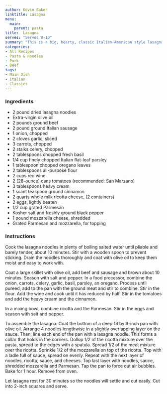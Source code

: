 ```yaml
---
author: Kevin Baker
linktitle: Lasagna
menu:
  main:
    parent: pasta
title:  Lasagna
serves: "Serves 8-10"
summary: "This is a big, hearty, classic Italian-American style lasagna — perfect for feeding a crowd, and you don’t need much else but a crisp salad and some crusty bread."
categories:
- All Recipes
- Pasta & Noodles
- Pork
- Beef 
tags: 
- Main Dish
- Italian
- Classics
---
```

### Ingredients

<div class="ingredient-list">

* 2 pound dried lasagna noodles
* Extra-virgin olive oil
* 2 pounds ground beef
* 2 pound ground Italian sausage
* 1 onion, chopped
* 2 cloves garlic, sliced
* 3 carrots, chopped
* 2 stalks celery, chopped
* 2 tablespoons chopped fresh basil
* 1/4 cup finely chopped Italian flat-leaf parsley
* 1 tablespoon chopped oregano leaves
* 2 tablespoons all-purpose flour
* 2 cups red wine
* 2 (28-ounce) cans tomatoes (recommended: San Marzano)
* 3 tablespoons heavy cream
* 1 scant teaspoon ground cinnamon
* 2 quarts whole milk ricotta cheese, (2 containers)
* 2 eggs, lightly beaten
* 1/2 cup grated Parmesan
* Kosher salt and freshly ground black pepper
* 1 pound mozzarella cheese, shredded
* Grated Parmesan and mozzarella, for topping 

</div>

### Instructions
Cook the lasagna noodles in plenty of boiling salted water until pliable and barely tender, about 10 minutes. Stir with a wooden spoon to prevent sticking. Drain the noodles thoroughly and coat with olive oil to keep them moist and easy to work with.

Coat a large skillet with olive oil, add beef and sausage and brown about 10 minutes. Season with salt and pepper. In a food processor, combine the onion, carrots, celery, garlic, basil, parsley, an oregano. Process until pureed, add to the pan with the ground meat and stir to combine. Stir in the flour. Add the wine and cook until it has reduced by half. Stir in the tomatoes and add the heavy cream and the cinnamon.

In a mixing bowl, combine ricotta and the Parmesan. Stir in the eggs and season with salt and pepper.

To assemble the lasagna: Coat the bottom of a deep 13 by 9-inch pan with olive oil. Arrange 4 noodles lengthwise in a slightly overlapping layer on the sauce. Then, line each end of the pan with a lasagna noodle. This forms a collar that holds in the corners. Dollop 1/2 of the ricotta mixture over the pasta, spread to the edges with a spatula. Spread 1/2 of the meat mixture over the ricotta. Sprinkle 1/2 of the mozzarella on top of the ricotta. Top with a ladle full of sauce, spread on evenly. Repeat with the next layer of noodles, ricotta, sauce, and cheeses. Top last layer with noodles, sauce, shredded mozzarella and Parmesan. Tap the pan to force out air bubbles. Bake for 1 hour. Remove from oven. 

Let lasagna rest for 30 minutes so the noodles will settle and cut easily. Cut into 2-inch squares and serve.
